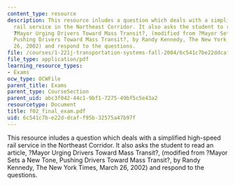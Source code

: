 ```yaml
---
content_type: resource
description: This resource inludes a question which deals with a simplified high-speed
  rail service in the Northeast Corridor. It also asks the student to read an article,
  ?Mayor Urging Drivers Toward Mass Transit?, (modified from ?Mayor Sets a New Tone,
  Pushing Drivers Toward Mass Transit?, by Randy Kennedy, The New York Times, March
  26, 2002) and respond to the questions.
file: /courses/1-221j-transportation-systems-fall-2004/6c541c7be22ddcaff95b32575a47b97f_f02_final_exam.pdf
file_type: application/pdf
learning_resource_types:
- Exams
ocw_type: OCWFile
parent_title: Exams
parent_type: CourseSection
parent_uid: abc3f042-44c1-9bf1-7275-49bf5c5e43a2
resourcetype: Document
title: f02_final_exam.pdf
uid: 6c541c7b-e22d-dcaf-f95b-32575a47b97f
---
```

This resource inludes a question which deals with a simplified high-speed rail service in the Northeast Corridor. It also asks the student to read an article, ?Mayor Urging Drivers Toward Mass Transit?, (modified from ?Mayor Sets a New Tone, Pushing Drivers Toward Mass Transit?, by Randy Kennedy, The New York Times, March 26, 2002) and respond to the questions.

